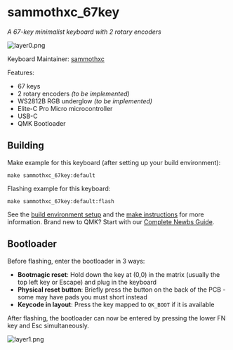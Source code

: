 # sammothxc_67key

*A 67-key minimalist keyboard with 2 rotary encoders*

![layer0.png](keymaps/default/layer0.png)

Keyboard Maintainer: [sammothxc](https://github.com/sammothxc)



Features:
* 67 keys
* 2 rotary encoders *(to be implemented)*
* WS2812B RGB underglow *(to be implemented)*
* Elite-C Pro Micro microcontroller
* USB-C
* QMK Bootloader

## Building

Make example for this keyboard (after setting up your build environment):

    make sammothxc_67key:default

Flashing example for this keyboard:

    make sammothxc_67key:default:flash

See the [build environment setup](https://docs.qmk.fm/#/getting_started_build_tools) and the [make instructions](https://docs.qmk.fm/#/getting_started_make_guide) for more information. Brand new to QMK? Start with our [Complete Newbs Guide](https://docs.qmk.fm/#/newbs).

## Bootloader

Before flashing, enter the bootloader in 3 ways:

* **Bootmagic reset**: Hold down the key at (0,0) in the matrix (usually the top left key or Escape) and plug in the keyboard
* **Physical reset button**: Briefly press the button on the back of the PCB - some may have pads you must short instead
* **Keycode in layout**: Press the key mapped to `QK_BOOT` if it is available

After flashing, the bootloader can now be entered by pressing the lower FN key and Esc simultaneously.

![layer1.png](keymaps/default/layer1.png)